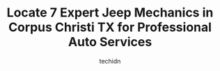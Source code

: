 ---
layout: ampstory
image: https://images.unsplash.com/photo-1493238792000-8113da705763?ixlib=rb-4.0.3&ixid=MnwxMjA3fDB8MHxwaG90by1wYWdlfHx8fGVufDB8fHx8&auto=format&fit=crop&w=640&h=853&q=80
author: techidn
featured: false
description: Discover the 7 best Jeep Mechanic in Corpus Christi TX, USA and ensure your vehicle receives the highest quality of care. These trusted professionals are known for their skill, knowledge, an
title: Locate 7 Expert Jeep Mechanics in Corpus Christi TX for Professional Auto Services
cover:
   title: Locate 7 Expert Jeep Mechanics in Corpus Christi TX for Professional Auto Services
   subtitle: Rickpate
   background: https://images.unsplash.com/photo-1493238792000-8113da705763?ixlib=rb-4.0.3&ixid=MnwxMjA3fDB8MHxwaG90by1wYWdlfHx8fGVufDB8fHx8&auto=format&fit=crop&w=640&h=853&q=80

pages: 
 - layout: thirds
   top: <h1>#1 Dubs Garage</h1>
   bottom: "<p>If you find a good garage... trust your garage, and Dubs Garage is an excellent garage!I have used Dubs Garage for several years and recommend them to all my friends in</p>"
   background: https://www.knot35.com/toplist/wp-content/uploads/2023/06/best-jeep-mechanic-1-in-corpus-christi-tx-1685832698.jpeg
   backgroundblur: true
 - layout: thirds
   top: <h1>#2 Corpus Auto Service</h1>
   bottom: "<p>2732 S Padre Island Dr, Corpus Christi, TX 78415, United States</p>"
   background: https://www.knot35.com/toplist/wp-content/uploads/2023/06/best-jeep-mechanic-2-in-corpus-christi-tx-1685832698.jpeg
   cta:
      link: https://www.knot35.com/toplist/locate-7-expert-jeep-mechanics-in-corpus-christi-tx-for-professional-auto-services/
      text: Locate 7 Expert Jeep Mechanics in Corpus Christi TX for Professional Auto Services
 - layout: thirds
   top: <h1>#3 Mikes Mobile Auto Service</h1>
   bottom: "<p>1959 Saratoga Blvd Suite 800, Corpus Christi, TX 78417, United States</p>"
   background: https://www.knot35.com/toplist/wp-content/uploads/2023/06/best-jeep-mechanic-3-in-corpus-christi-tx-1685832699.jpeg
   cta:
      link: https://www.knot35.com/toplist/locate-7-expert-jeep-mechanics-in-corpus-christi-tx-for-professional-auto-services/
      text: Locate 7 Expert Jeep Mechanics in Corpus Christi TX for Professional Auto Services
 - layout: thirds
   top: <h1>#4 Pro Automotive Center</h1>
   bottom: "<p>5854 Wooldridge Rd, Corpus Christi, TX 78414, United States</p>"
   background: https://images.unsplash.com/photo-1567095761054-7a02e69e5c43?ixlib=rb-4.0.3&ixid=MnwxMjA3fDB8MHxwaG90by1wYWdlfHx8fGVufDB8fHx8&auto=format&fit=crop&w=640&h=853&q=80
   cta:
      link: https://www.knot35.com/toplist/locate-7-expert-jeep-mechanics-in-corpus-christi-tx-for-professional-auto-services/
      text: Locate 7 Expert Jeep Mechanics in Corpus Christi TX for Professional Auto Services
 - layout: thirds
   top: <h1>#5 G.O.D.S. Auto Service + Diesel+Transmission</h1>
   bottom: "<p>2522 Holly Rd, Corpus Christi, TX 78415, United States</p>"
   background: https://images.unsplash.com/photo-1553949345-eb786bb3f7ba?ixlib=rb-4.0.3&ixid=MnwxMjA3fDB8MHxwaG90by1wYWdlfHx8fGVufDB8fHx8&auto=format&fit=crop&w=640&h=853&q=80
   cta:
      link: https://www.knot35.com/toplist/locate-7-expert-jeep-mechanics-in-corpus-christi-tx-for-professional-auto-services/
      text: Locate 7 Expert Jeep Mechanics in Corpus Christi TX for Professional Auto Services
 - layout: thirds
   top: <h1>#6 Dougs Automotive and Truck Repair</h1>
   bottom: "<p>549 Navigation Blvd, Corpus Christi, TX 78408, United States</p>"
   background: https://images.unsplash.com/photo-1614648718611-0635f29016cb?ixlib=rb-4.0.3&ixid=MnwxMjA3fDB8MHxwaG90by1wYWdlfHx8fGVufDB8fHx8&auto=format&fit=crop&w=640&h=853&q=80
   cta:
      link: https://www.knot35.com/toplist/locate-7-expert-jeep-mechanics-in-corpus-christi-tx-for-professional-auto-services/
      text: Locate 7 Expert Jeep Mechanics in Corpus Christi TX for Professional Auto Services
 - layout: thirds
   top: <h1>#7 Alternative Automotive Solutions, LLC</h1>
   bottom: "<p>3092 S Padre Island Dr, Corpus Christi, TX 78415, United States</p>"
   background: https://images.unsplash.com/photo-1557672172-298e090bd0f1?ixlib=rb-4.0.3&ixid=MnwxMjA3fDB8MHxwaG90by1wYWdlfHx8fGVufDB8fHx8&auto=format&fit=crop&w=640&h=853&q=80
   cta:
      link: https://www.knot35.com/toplist/locate-7-expert-jeep-mechanics-in-corpus-christi-tx-for-professional-auto-services/
      text: Locate 7 Expert Jeep Mechanics in Corpus Christi TX for Professional Auto Services
 - layout: thirds
   middle: Continue reading...
   background: https://images.unsplash.com/photo-1608411404720-c8f0417bcdba?ixlib=rb-4.0.3&ixid=MnwxMjA3fDB8MHxwaG90by1wYWdlfHx8fGVufDB8fHx8&auto=format&fit=crop&w=640&h=853&q=80
   cta:
      link: https://www.knot35.com/toplist/locate-7-expert-jeep-mechanics-in-corpus-christi-tx-for-professional-auto-services/
      text: Locate 7 Expert Jeep Mechanics in Corpus Christi TX for Professional Auto Services
      
---